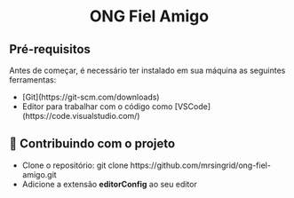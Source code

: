<h1 align="center">ONG Fiel Amigo</h1>

<h2>Pré-requisitos</h2>

Antes de começar, é necessário ter instalado em sua máquina as seguintes ferramentas:
<ul>
  <li>[Git](https://git-scm.com/downloads)</li>
  <li>Editor para trabalhar com o código como [VSCode](https://code.visualstudio.com/)</li>
</ul>

## 🎲 Contribuindo com o projeto

<ul>
  <li>
    Clone o repositório: git clone https://github.com/mrsingrid/ong-fiel-amigo.git
  </li>
  <li>
    Adicione a extensão <strong>editorConfig</strong> ao seu editor
  </li>
</ul>

